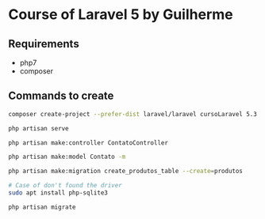 # Course of Laravel 5 by Guilherme

## Requirements

- php7
- composer

## Commands to create
 
```bash
composer create-project --prefer-dist laravel/laravel cursoLaravel 5.3

php artisan serve

php artisan make:controller ContatoController

php artisan make:model Contato -m

php artisan make:migration create_produtos_table --create=produtos

# Case of don't found the driver
sudo apt install php-sqlite3

php artisan migrate
```